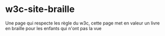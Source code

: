 # w3c-site-braille
Une page qui respecte les règle du w3c, cette page met en valeur un livre en braille pour les enfants qui n'ont pas la vue
